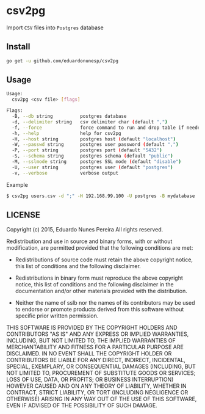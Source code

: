 # csv2pg

Import `CSV` files into `Postgres` database

## Install

```bash
go get -u github.com/eduardonunesp/csv2pg
```

## Usage

```bash
Usage:
  csv2pg <csv file> [flags]

Flags:
  -B, --db string          postgres database
  -d, --delimiter string   csv delimiter char (default ",")
  -f, --force              force command to run and drop table if needed
  -h, --help               help for csv2pg
  -H, --host string        postgres host (default "localhost")
  -W, --passwd string      postgres user password (default ",")
  -P, --port string        postgres port (default "5432")
  -S, --schema string      postgres schema (default "public")
  -M, --sslmode string     postgres SSL mode (default "disable")
  -U, --user string        postgres user (default "postgres")
  -v, --verbose            verbose output
```

Example

```bash
$ csv2pg users.csv -d ";" -H 192.168.99.100 -U postgres -B mydatabase
```

## LICENSE
Copyright (c) 2015, Eduardo Nunes Pereira
All rights reserved.

Redistribution and use in source and binary forms, with or without
modification, are permitted provided that the following conditions are met:

* Redistributions of source code must retain the above copyright notice, this
  list of conditions and the following disclaimer.

* Redistributions in binary form must reproduce the above copyright notice,
  this list of conditions and the following disclaimer in the documentation
  and/or other materials provided with the distribution.

* Neither the name of sslb nor the names of its
  contributors may be used to endorse or promote products derived from
  this software without specific prior written permission.

THIS SOFTWARE IS PROVIDED BY THE COPYRIGHT HOLDERS AND CONTRIBUTORS "AS IS"
AND ANY EXPRESS OR IMPLIED WARRANTIES, INCLUDING, BUT NOT LIMITED TO, THE
IMPLIED WARRANTIES OF MERCHANTABILITY AND FITNESS FOR A PARTICULAR PURPOSE ARE
DISCLAIMED. IN NO EVENT SHALL THE COPYRIGHT HOLDER OR CONTRIBUTORS BE LIABLE
FOR ANY DIRECT, INDIRECT, INCIDENTAL, SPECIAL, EXEMPLARY, OR CONSEQUENTIAL
DAMAGES (INCLUDING, BUT NOT LIMITED TO, PROCUREMENT OF SUBSTITUTE GOODS OR
SERVICES; LOSS OF USE, DATA, OR PROFITS; OR BUSINESS INTERRUPTION) HOWEVER
CAUSED AND ON ANY THEORY OF LIABILITY, WHETHER IN CONTRACT, STRICT LIABILITY,
OR TORT (INCLUDING NEGLIGENCE OR OTHERWISE) ARISING IN ANY WAY OUT OF THE USE
OF THIS SOFTWARE, EVEN IF ADVISED OF THE POSSIBILITY OF SUCH DAMAGE.